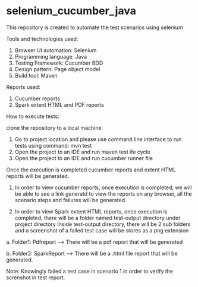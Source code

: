 # selenium_cucumber_java
This repository is created to automate the test scenarios using selenium

Tools and technologies used:

1. Browser UI automation: Selenium
2. Programming language: Java
3. Testing Framework: Cucumber BDD
4. Design pattern: Page object model
5. Build tool: Maven


Reports used:

1. Cucumber reports
2. Spark extent HTML and PDF reports


How to execute tests:

clone the repository to a local machine

1.  Go to project location and please use command line interface to run tests using command: mvn test
2.  Open the project to an IDE and run maven test ife cycle
3.  Open the project to an IDE and run cucumber runner file 

Once the execution is completed cucumber reports and extent HTML reports will be generated. 

1. In order to view cucumber reports, once execution is completed, we will be able to see a link generatd to view the reports on any browser, all the scenario steps and failures will be generated.

2. In order to view Spark extent HTML reports, once execution is completed, there will be a folder named test-output directory under project directory
Inside test-output directory, there will be 2 sub folders and a screenshot of a failed test case will be stores as a png extension

 a. Folder1: Pdfreport --> There will be a pdf report that will be generated
 
 b. Folder2: SparkReport --> There will be a .html file report that will be generated.

Note: Knowingly failed a test case in scenario 1 in order to verify the screnshot in test report.
